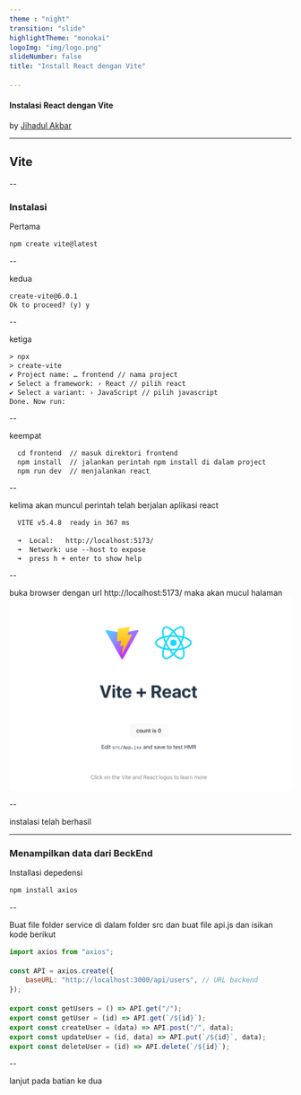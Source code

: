```yaml
---
theme : "night"
transition: "slide"
highlightTheme: "monokai"
logoImg: "img/logo.png"
slideNumber: false
title: "Install React dengan Vite"

---
```


#### Instalasi React dengan Vite
by [Jihadul Akbar](https://github.com/jihadul4kbar)

---

## Vite

--

### Instalasi

Pertama
```js
npm create vite@latest
```

--

kedua
```
create-vite@6.0.1
Ok to proceed? (y) y
```

--

ketiga 
```
> npx
> create-vite
✔ Project name: … frontend // nama project 
✔ Select a framework: › React // pilih react
✔ Select a variant: › JavaScript // pilih javascript
Done. Now run:
```

--

keempat
```
  cd frontend  // masuk direktori frontend 
  npm install  // jalankan perintah npm install di dalam project
  npm run dev  // menjalankan react
```

--

kelima akan muncul perintah telah berjalan aplikasi react
```
  VITE v5.4.8  ready in 367 ms

  ➜  Local:   http://localhost:5173/
  ➜  Network: use --host to expose
  ➜  press h + enter to show help
```

--

buka browser dengan  url http://localhost:5173/
maka akan mucul halaman ![alt text](image.png)

--

instalasi telah berhasil

---

### Menampilkan data dari BeckEnd

Installasi depedensi 
```js
npm install axios 
```

--

Buat file folder service di dalam folder src dan buat file api.js dan isikan kode berikut 
```js
import axios from "axios";

const API = axios.create({
    baseURL: "http://localhost:3000/api/users", // URL backend
});

export const getUsers = () => API.get("/");
export const getUser = (id) => API.get(`/${id}`);
export const createUser = (data) => API.post("/", data);
export const updateUser = (id, data) => API.put(`/${id}`, data);
export const deleteUser = (id) => API.delete(`/${id}`);
```

--

lanjut pada batian ke dua